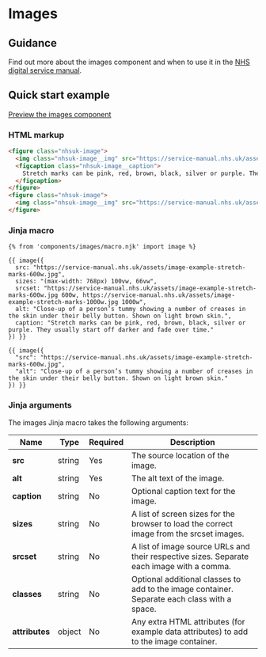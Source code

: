 # Images

## Guidance

Find out more about the images component and when to use it in the [NHS digital service manual](https://service-manual.nhs.uk/design-system/components/images).

## Quick start example

[Preview the images component](https://nhsuk.github.io/nhsuk-frontend/components/images/index.html)

### HTML markup

```html
<figure class="nhsuk-image">
  <img class="nhsuk-image__img" src="https://service-manual.nhs.uk/assets/image-example-stretch-marks-600w.jpg" alt="Close-up of a person’s tummy showing a number of creases in the skin under their belly button. Shown on light brown skin." sizes="(max-width: 768px) 100vw, 66vw" srcset="https://service-manual.nhs.uk/assets/image-example-stretch-marks-600w.jpg 600w, https://service-manual.nhs.uk/assets/image-example-stretch-marks-1000w.jpg 1000w">
  <figcaption class="nhsuk-image__caption">
    Stretch marks can be pink, red, brown, black, silver or purple. They usually start off darker and fade over time.
  </figcaption>
</figure>
<figure class="nhsuk-image">
  <img class="nhsuk-image__img" src="https://service-manual.nhs.uk/assets/image-example-stretch-marks-600w.jpg" alt="Close-up of a person’s tummy showing a number of creases in the skin under their belly button. Shown on light brown skin.">
</figure>
```

### Jinja macro

```
{% from 'components/images/macro.njk' import image %}

{{ image({
  src: "https://service-manual.nhs.uk/assets/image-example-stretch-marks-600w.jpg",
  sizes: "(max-width: 768px) 100vw, 66vw",
  srcset: "https://service-manual.nhs.uk/assets/image-example-stretch-marks-600w.jpg 600w, https://service-manual.nhs.uk/assets/image-example-stretch-marks-1000w.jpg 1000w",
  alt: "Close-up of a person’s tummy showing a number of creases in the skin under their belly button. Shown on light brown skin.",
  caption: "Stretch marks can be pink, red, brown, black, silver or purple. They usually start off darker and fade over time."
}) }}

{{ image({
  "src": "https://service-manual.nhs.uk/assets/image-example-stretch-marks-600w.jpg",
  "alt": "Close-up of a person’s tummy showing a number of creases in the skin under their belly button. Shown on light brown skin."
}) }}
```

### Jinja arguments

The images Jinja macro takes the following arguments:

| Name           | Type   | Required | Description                                                                                  |
| -------------- | ------ | -------- | -------------------------------------------------------------------------------------------- |
| **src**        | string | Yes      | The source location of the image.                                                            |
| **alt**        | string | Yes      | The alt text of the image.                                                                   |
| **caption**    | string | No       | Optional caption text for the image.                                                         |
| **sizes**      | string | No       | A list of screen sizes for the browser to load the correct image from the srcset images.     |
| **srcset**     | string | No       | A list of image source URLs and their respective sizes. Separate each image with a comma.    |
| **classes**    | string | No       | Optional additional classes to add to the image container. Separate each class with a space. |
| **attributes** | object | No       | Any extra HTML attributes (for example data attributes) to add to the image container.       |
